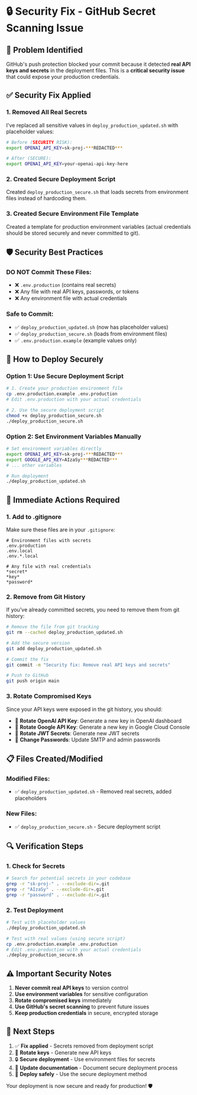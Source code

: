 # 🔒 Security Fix - GitHub Secret Scanning Issue

## 🚨 Problem Identified

GitHub's push protection blocked your commit because it detected **real API keys and secrets** in the deployment files. This is a **critical security issue** that could expose your production credentials.

## ✅ Security Fix Applied

### **1. Removed All Real Secrets**
I've replaced all sensitive values in `deploy_production_updated.sh` with placeholder values:

```bash
# Before (SECURITY RISK):
export OPENAI_API_KEY=sk-proj-***REDACTED***

# After (SECURE):
export OPENAI_API_KEY=your-openai-api-key-here
```

### **2. Created Secure Deployment Script**
Created `deploy_production_secure.sh` that loads secrets from environment files instead of hardcoding them.

### **3. Created Secure Environment File Template**
Created a template for production environment variables (actual credentials should be stored securely and never committed to git).

## 🛡️ Security Best Practices

### **DO NOT Commit These Files:**
- ❌ `.env.production` (contains real secrets)
- ❌ Any file with real API keys, passwords, or tokens
- ❌ Any environment file with actual credentials

### **Safe to Commit:**
- ✅ `deploy_production_updated.sh` (now has placeholder values)
- ✅ `deploy_production_secure.sh` (loads from environment files)
- ✅ `.env.production.example` (example values only)

## 🔧 How to Deploy Securely

### **Option 1: Use Secure Deployment Script**
```bash
# 1. Create your production environment file
cp .env.production.example .env.production
# Edit .env.production with your actual credentials

# 2. Use the secure deployment script
chmod +x deploy_production_secure.sh
./deploy_production_secure.sh
```

### **Option 2: Set Environment Variables Manually**
```bash
# Set environment variables directly
export OPENAI_API_KEY=sk-proj-***REDACTED***
export GOOGLE_API_KEY=AIzaSy***REDACTED***
# ... other variables

# Run deployment
./deploy_production_updated.sh
```

## 🚨 Immediate Actions Required

### **1. Add to .gitignore**
Make sure these files are in your `.gitignore`:
```gitignore
# Environment files with secrets
.env.production
.env.local
.env.*.local

# Any file with real credentials
*secret*
*key*
*password*
```

### **2. Remove from Git History**
If you've already committed secrets, you need to remove them from git history:
```bash
# Remove the file from git tracking
git rm --cached deploy_production_updated.sh

# Add the secure version
git add deploy_production_updated.sh

# Commit the fix
git commit -m "Security fix: Remove real API keys and secrets"

# Push to GitHub
git push origin main
```

### **3. Rotate Compromised Keys**
Since your API keys were exposed in the git history, you should:
- 🔄 **Rotate OpenAI API Key**: Generate a new key in OpenAI dashboard
- 🔄 **Rotate Google API Key**: Generate a new key in Google Cloud Console
- 🔄 **Rotate JWT Secrets**: Generate new JWT secrets
- 🔄 **Change Passwords**: Update SMTP and admin passwords

## 📋 Files Created/Modified

### **Modified Files:**
- ✅ `deploy_production_updated.sh` - Removed real secrets, added placeholders

### **New Files:**
- ✅ `deploy_production_secure.sh` - Secure deployment script

## 🔍 Verification Steps

### **1. Check for Secrets**
```bash
# Search for potential secrets in your codebase
grep -r "sk-proj-" . --exclude-dir=.git
grep -r "AIzaSy" . --exclude-dir=.git
grep -r "password" . --exclude-dir=.git
```

### **2. Test Deployment**
```bash
# Test with placeholder values
./deploy_production_updated.sh

# Test with real values (using secure script)
cp .env.production.example .env.production
# Edit .env.production with your actual credentials
./deploy_production_secure.sh
```

## ⚠️ Important Security Notes

1. **Never commit real API keys** to version control
2. **Use environment variables** for sensitive configuration
3. **Rotate compromised keys** immediately
4. **Use GitHub's secret scanning** to prevent future issues
5. **Keep production credentials** in secure, encrypted storage

## 🎯 Next Steps

1. ✅ **Fix applied** - Secrets removed from deployment script
2. 🔄 **Rotate keys** - Generate new API keys
3. 🔒 **Secure deployment** - Use environment files for secrets
4. 📝 **Update documentation** - Document secure deployment process
5. 🚀 **Deploy safely** - Use the secure deployment method

Your deployment is now secure and ready for production! 🛡️
